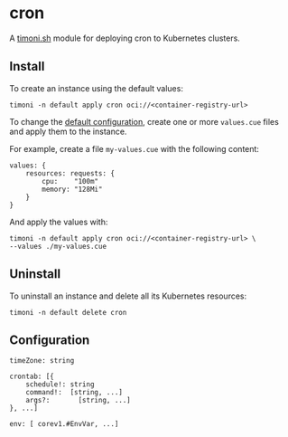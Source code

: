 # cron

A [timoni.sh](http://timoni.sh) module for deploying cron to Kubernetes clusters.

## Install

To create an instance using the default values:

```shell
timoni -n default apply cron oci://<container-registry-url>
```

To change the [default configuration](#configuration),
create one or more `values.cue` files and apply them to the instance.

For example, create a file `my-values.cue` with the following content:

```cue
values: {
	resources: requests: {
		cpu:    "100m"
		memory: "128Mi"
	}
}
```

And apply the values with:

```shell
timoni -n default apply cron oci://<container-registry-url> \
--values ./my-values.cue
```

## Uninstall

To uninstall an instance and delete all its Kubernetes resources:

```shell
timoni -n default delete cron
```

## Configuration

```
timeZone: string

crontab: [{
	schedule!: string
	command!:  [string, ...]
	args?:		 [string, ...]
}, ...]

env: [ corev1.#EnvVar, ...]
```